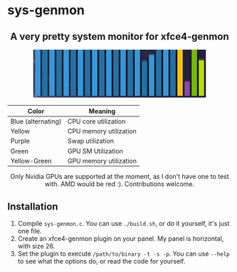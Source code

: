 # sys-genmon

<div align='center'>
  
## A very pretty system monitor for xfce4-genmon

<img src='genmon_bars.png' height=108 style='image-rendering: pixelated;'>

| Color              | Meaning                |
| ------------------ | ---------------------- |
| Blue (alternating) | CPU core utilization   |
| Yellow             | CPU memory utilization |
| Purple             | Swap utilization       |
| Green              | GPU SM Utilization     |
| Yellow-Green       | GPU memory utilization |

Only Nvidia GPUs are supported at the moment, as I don't have one to test with. AMD would be red :). Contributions welcome.

</div>

## Installation

1. Compile `sys-genmon.c`. You can use `./build.sh`, or do it yourself, it's just one file.
2. Create an xfce4-genmon plugin on your panel. My panel is horizontal, with size 26.
3. Set the plugin to execute `/path/to/binary -t -s -p`. You can use `--help` to see what the options do, or read the code for yourself.